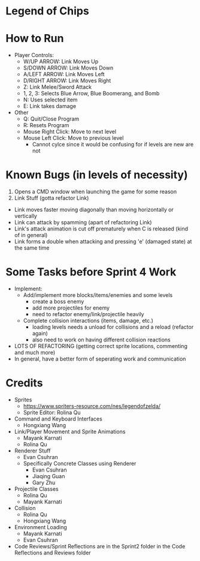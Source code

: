 # Legend of Chips

# How to Run
* Player Controls:
  - W/UP ARROW: Link Moves Up
  - S/DOWN ARROW: Link Moves Down
  - A/LEFT ARROW: Link Moves Left
  - D/RIGHT ARROW: Link Moves Right
  - Z: Link Melee/Sword Attack
  - 1, 2, 3: Selects Blue Arrow, Blue Boomerang, and Bomb 
  - N: Uses selected item
  - E: Link takes damage
* Other
  - Q: Quit/Close Program
  - R: Resets Program
  - Mouse Right Click: Move to next level
  - Mouse Left Click: Move to previous level
      * Cannot cylce since it would be confusing for if levels are new are not

# Known Bugs (in levels of necessity)
1) Opens a CMD window when launching the game for some reason
2) Link Stuff (gotta refactor Link)
  * Link moves faster moving diagonally than moving horizontally or vertically
  * Link can attack by spamming (apart of refactoring Link)
  * Link's attack animation is cut off prematurely when C is released (kind of in general)
  * Link forms a double when attacking and pressing 'e' (damaged state) at the same time

# Some Tasks before Sprint 4 Work
* Implement:
  - Add/implement more blocks/items/enemies and some levels
      * create a boss enemy
      * add more projectiles for enemy
      * need to refactor enemy/link/projectile heavily
  - Complete collision interactions (items, damage, etc.)
      * loading levels needs a unload for collisions and a reload (refactor again)
      * also need to work on having different collision reactions
* LOTS OF REFACTORING (getting correct sprite locations, commenting and much more)
* In general, have a better form of seperating work and communication

# Credits
* Sprites
  - https://www.spriters-resource.com/nes/legendofzelda/
  - Sprite Editor: Rolina Qu
* Command and Keyboard Interfaces
  - Hongxiang Wang
* Link/Player Movement and Sprite Animations
  - Mayank Karnati
  - Rolina Qu
* Renderer Stuff
  - Evan Csuhran
  - Specifically Concrete Classes using Renderer
      * Evan Csuhran
      * Jiaqing Guan
      * Gary Zhu
* Projectile Classes
  - Rolina Qu
  - Mayank Karnati
* Collision
  - Rolina Qu
  - Hongxiang Wang
* Environment Loading
  - Mayank Karnati
  - Evan Csuhran
* Code Reviews/Sprint Reflections are in the Sprint2 folder in the Code Reflections and Reviews folder

